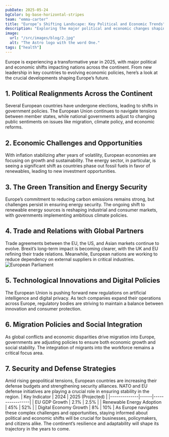```yaml
---
pubDate: 2025-05-24
bgColor: bg-base-horizontal-stripes
team: "emma-carter"
title: "Europe’s Shifting Landscape: Key Political and Economic Trends"
description: "Exploring the major political and economic changes shaping Europe in 2025, from policy shifts to economic challenges and opportunities."
image:
  url: "/src/images/blog/2.jpg"
  alt: "The Astro logo with the word One."
tags: ["health"]
---
```


Europe is experiencing a transformative year in 2025, with major political and economic shifts impacting nations across the continent. From new leadership in key countries to evolving economic policies, here’s a look at the crucial developments shaping Europe’s future.

## 1. Political Realignments Across the Continent

Several European countries have undergone elections, leading to shifts in government policies. The European Union continues to navigate tensions between member states, while national governments adjust to changing public sentiments on issues like migration, climate policy, and economic reforms.

## 2. Economic Challenges and Opportunities

With inflation stabilizing after years of volatility, European economies are focusing on growth and sustainability. The energy sector, in particular, is seeing a significant shift as countries phase out fossil fuels in favor of renewables, leading to new investment opportunities.

## 3. The Green Transition and Energy Security

Europe’s commitment to reducing carbon emissions remains strong, but challenges persist in ensuring energy security. The ongoing shift to renewable energy sources is reshaping industrial and consumer markets, with governments implementing ambitious climate policies.

## 4. Trade and Relations with Global Partners

Trade agreements between the EU, the US, and Asian markets continue to evolve. Brexit’s long-term impact is becoming clearer, with the UK and EU refining their trade relations. Meanwhile, European nations are working to reduce dependency on external suppliers in critical industries.
![European Parliament](https://images.unsplash.com/photo-1519891880039-45e173a95f14?q=80&w=2664&auto=format&fit=crop&ixlib=rb-4.0.3&ixid=M3wxMjA3fDB8MHxwaG90by1wYWdlfHx8fGVufDB8fHx8fA%3D%3D)

## 5. Technological Innovations and Digital Policies

The European Union is pushing forward new regulations on artificial intelligence and digital privacy. As tech companies expand their operations across Europe, regulatory bodies are striving to maintain a balance between innovation and consumer protection.

## 6. Migration Policies and Social Integration

As global conflicts and economic disparities drive migration into Europe, governments are adjusting policies to ensure both economic growth and social stability. The integration of migrants into the workforce remains a critical focus area.

## 7. Security and Defense Strategies

Amid rising geopolitical tensions, European countries are increasing their defense budgets and strengthening security alliances. NATO and EU defense initiatives are playing a crucial role in ensuring stability in the region.
| Key Indicator | 2024 | 2025 (Projected) |
|--------------|------|-----------------|
| EU GDP Growth | 2.1% | 2.5% |
| Renewable Energy Adoption | 45% | 52% |
| Digital Economy Growth | 8% | 10% |
As Europe navigates these complex challenges and opportunities, staying informed about political and economic shifts will be crucial for businesses, policymakers, and citizens alike. The continent’s resilience and adaptability will shape its trajectory in the years to come.
